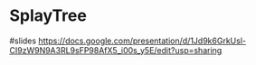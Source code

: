 # SplayTree
#slides https://docs.google.com/presentation/d/1Jd9k6GrkUsl-CI9zW9N9A3RL9sFP98AfX5_i00s_y5E/edit?usp=sharing
